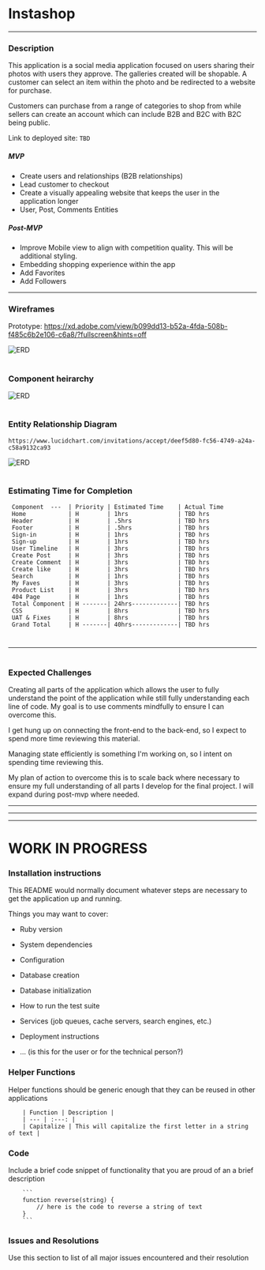 # Instashop

---

### Description

This application is a social media application focused on users sharing their photos with users they approve. The galleries created will be shopable. A customer can select an item within the photo and be redirected to a website for purchase.

Customers can purchase from a range of categories to shop from while sellers can create an account which can include B2B and B2C with B2C being public.

Link to deployed site: `TBD`

##### MVP

- Create users and relationships (B2B relationships)
- Lead customer to checkout
- Create a visually appealing website that keeps the user in the application longer
- User, Post, Comments Entities

##### Post-MVP

- Improve Mobile view to align with competition quality. This will be additional styling.
- Embedding shopping experience within the app
- Add Favorites
- Add Followers

---

### Wireframes

Prototype: https://xd.adobe.com/view/b099dd13-b52a-4fda-508b-f485c6b2e106-c6a8/?fullscreen&hints=off

![ERD](https://github.com/ReginaClarke/Instashop/blob/master/Media/InstaShop-Wireframe.png)

#

### Component heirarchy

![ERD](https://github.com/ReginaClarke/Instashop/blob/master/Media/Component%20Hierarchy.jpeg)

#

### Entity Relationship Diagram

`https://www.lucidchart.com/invitations/accept/deef5d80-fc56-4749-a24a-c58a9132ca93`

![ERD](https://github.com/ReginaClarke/Instashop/blob/master/Media/Entity%20Relationship%20Diagram%20-%20Instashop.png)

#

### Estimating Time for Completion

     Component  ---  | Priority | Estimated Time    | Actual Time
     Home            | H        | 1hrs              | TBD hrs
     Header          | H        | .5hrs             | TBD hrs
     Footer          | H        | .5hrs             | TBD hrs
     Sign-in         | H        | 1hrs              | TBD hrs
     Sign-up         | H        | 1hrs              | TBD hrs
     User Timeline   | H        | 3hrs              | TBD hrs
     Create Post     | H        | 3hrs              | TBD hrs
     Create Comment  | H        | 3hrs              | TBD hrs
     Create like     | H        | 3hrs              | TBD hrs
     Search          | H        | 1hrs              | TBD hrs
     My Faves        | H        | 3hrs              | TBD hrs
     Product List    | H        | 3hrs              | TBD hrs
     404 Page        | H        | 1hrs              | TBD hrs
     Total Component | H -------| 24hrs-------------| TBD hrs
     CSS             | H        | 8hrs              | TBD hrs
     UAT & Fixes     | H        | 8hrs              | TBD hrs
     Grand Total     | H -------| 40hrs-------------| TBD hrs

#

---

#

### Expected Challenges

Creating all parts of the application which allows the user to fully understand the point of the application while still fully understanding each line of code. My goal is to use comments mindfully to ensure I can overcome this.

I get hung up on connecting the front-end to the back-end, so I expect to spend more time reviewing this material.

Managing state efficiently is something I'm working on, so I intent on spending time reviewing this.

My plan of action to overcome this is to scale back where necessary to ensure my full understanding of all parts I develop for the final project. I will expand during post-mvp where needed.

---

---

---

# WORK IN PROGRESS

### Installation instructions

This README would normally document whatever steps are necessary to get the
application up and running.

Things you may want to cover:

* Ruby version

* System dependencies

* Configuration

* Database creation

* Database initialization

* How to run the test suite

* Services (job queues, cache servers, search engines, etc.)

* Deployment instructions

* ...
(is this for the user or for the technical person?)

### Helper Functions

Helper functions should be generic enough that they can be reused in other applications

      	| Function | Description |
      	| --- | :---: |
      	| Capitalize | This will capitalize the first letter in a string of text |

### Code

Include a brief code snippet of functionality that you are proud of an a brief description

      	```
      	function reverse(string) {
      		// here is the code to reverse a string of text
      	}
      	```

### Issues and Resolutions

Use this section to list of all major issues encountered and their resolution

